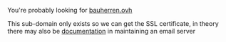 You're probably looking for [bauherren.ovh](//bauherren.ovh)

This sub-domain only exists so we can get the SSL certificate, in theory there may also be [documentation](/dox) in maintaining an email server





